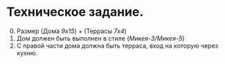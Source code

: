 # Техническое задание.

0. Размер (Дома *9x15*) + (Террасы *7x4*) 
1. Дом должен быть выполнен в стиле (*Микея-3/Микея-5*)
2. С правой части дома должна быть терраса, вход на которую через кухню.